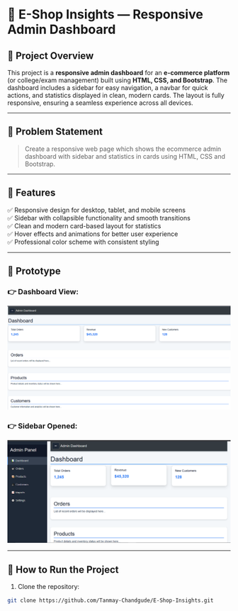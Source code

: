 # 🛒 E-Shop Insights — Responsive Admin Dashboard  

## 🚀 **Project Overview**  
This project is a **responsive admin dashboard** for an **e-commerce platform** (or college/exam management) built using **HTML, CSS, and Bootstrap**. The dashboard includes a sidebar for easy navigation, a navbar for quick actions, and statistics displayed in clean, modern cards. The layout is fully responsive, ensuring a seamless experience across all devices.  

---

## 📌 **Problem Statement**  
> Create a responsive web page which shows the ecommerce admin dashboard with
sidebar and statistics in cards using HTML, CSS and Bootstrap.

---

## 🎯 **Features**  
✅ Responsive design for desktop, tablet, and mobile screens  
✅ Sidebar with collapsible functionality and smooth transitions  
✅ Clean and modern card-based layout for statistics  
✅ Hover effects and animations for better user experience  
✅ Professional color scheme with consistent styling  

---


## 📸 **Prototype**  
### 👉 **Dashboard View:**  
![Dashboard Image](Assets/Dashboard.png)

### 👉 **Sidebar Opened:**  
![Sidebar Image](Assets/Sidebar.png)


---

## 🚀 **How to Run the Project**  
1. Clone the repository:  
```bash
git clone https://github.com/Tanmay-Chandgude/E-Shop-Insights.git
